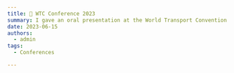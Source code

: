 ```yaml
---
title: 📅 WTC Conference 2023
summary: I gave an oral presentation at the World Transport Convention 2023.
date: 2023-06-15
authors:
  - admin
tags:
  - Conferences

---
```

